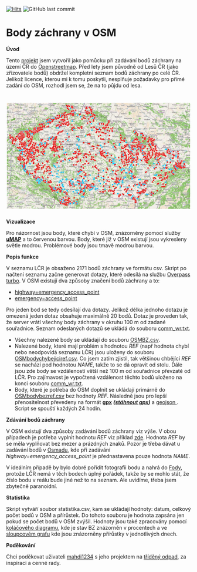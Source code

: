 [![Hits](https://hits.seeyoufarm.com/api/count/incr/badge.svg?url=https%3A%2F%2Fgithub.com%2FRichMar%2FBZ&count_bg=%2379C83D&title_bg=%23555555&icon=riseup.svg&icon_color=%23E7E7E7&title=zobrazen%C3%AD+%28dnes+%2F+celkem%29&edge_flat=false)](https://hits.seeyoufarm.com)
![GitHub last commit](https://img.shields.io/github/last-commit/RichMar/BZ?style=plastic)
# Body záchrany v OSM
**Úvod**

Tento [projekt](https://github.com/RichMar/BZ) jsem vytvořil jako pomůcku při zadávání bodů záchrany na území ČR do [Openstreetmap](https://www.openstreetmap.org/#map=8/49.368/15.087).
Před lety jsem původně od Lesů ČR (jako zřizovatele bodů) obdržel kompletní seznam bodů záchrany po celé ČR.
Jelikož licence, kterou mi k tomu poskytli, nesplňuje požadavky pro přímé zadání do OSM, rozhodl jsem se, že na to půjdu od lesa.

<h1 align="center">
  <a href="https://umap.openstreetmap.fr/cs-cz/map/body-zachrany_554926#8/49.491/15.158/"><img alt="Uptime Robot status" src="obr/uMappr.jpg" width="500px"></a>
</h1>

**Vizualizace**

Pro názornost jsou body, které chybí v OSM, znázorněny pomocí služby **[uMAP](https://umap.openstreetmap.fr/cs-cz/map/body-zachrany_554926#8/49.434/14.746)** a to červenou barvou. Body, které již v OSM existují jsou vykresleny světle modrou. Problémové body jsou tmavě modrou barvou.

**Popis funkce**

V seznamu LČR je obsaženo 2171 bodů záchrany ve formátu csv. Skript po načtení seznamu začne generovat dotazy, které odesílá na službu [Overpass turbo](https://overpass-turbo.eu). V OSM existují dva způsoby značení bodů záchrany a to:
- [highway=emergency_access_point](https://wiki.openstreetmap.org/wiki/Cs:Tag:highway%3Demergency_access_point)
- [emergency=access_point](https://wiki.openstreetmap.org/wiki/Cs:Tag:emergency%3Daccess_point)
 
Pro jeden bod se tedy odesílají dva dotazy. Jelikož délka jednoho dotazu je omezená jeden dotaz obsahuje maximálně 20 bodů. Dotaz je proveden tak, že server vrátí všechny body záchrany v okruhu 100 m od zadané souřadnice. Seznam odeslaných dotazů se ukládá do souboru [comm_wr.txt](comm_wr.txt).
- Všechny nalezené body se ukládají do souboru [OSMBZ.csv](OSMBZ.csv).
- Nalezené body, které mají problém s hodnotou *REF* (např hodnota chybí nebo neodpovídá seznamu LČR) jsou uloženy do souboru [OSMbodychybejiciref.csv](OSMbodychybejiciref.csv). Co jsem zatím zjistil, tak většinou chbějící *REF* se nachází pod hodnotou *NAME*, takže to se dá opravit od stolu. Dále jsou zde body se vzdáleností větší než 100 m od souřadnice převzaté od LČR. Pro zajímavost je vypočtená vzdálenost těchto bodů uloženo na konci souboru [comm_wr.txt](comm_wr.txt).
- Body, které je potřeba do OSM doplnit se ukládají primárně do [OSMbodybezref.csv](OSMbodybezref.csv) bez hodnoty *REF*. Následně jsou pro lepší přenositelnost převedeny na formát **[gpx](OSMbodybezref.gpx)** ***([stáhnout gpx](https://git-link.vercel.app/api/download?url=https%3A%2F%2Fgithub.com%2FRichMar%2FBZ%2Fblob%2F0368fa9a0a769373ffd126d98a59e0269fdc14f1%2FOSMbodybezref.gpx))*** a [geojson ](OSMbodybezref.geojson).
Script se spouští každých 24 hodin.

**Zdávání bodů záchrany**

V OSM existují dva způsoby zadávání bodů záchrany viz výše. V obou případech je potřeba vyplnit hodnotu *REF* viz příklad [zde](https://wiki.openstreetmap.org/wiki/Cs:Tag:highway%3Demergency_access_point). Hodnota *REF* by se měla vyplňovat bez mezer a prázdných znaků.
Pozor je třeba dávat u zadávání bodů v [Osmadu](https://osmand.cz), kde při zadávání *highway=emergency_access_point* je přednastavena pouze hodnota *NAME*.

V ideálním případě by bylo dobré pořídit fotografii bodu a nahrá do [Fody](https://openstreetmap.cz/fody), protože LČR nemá v těch bodech úplný pořádek, takže by se mohlo stát, že číslo bodu v reálu bude jiné než to na seznam. Ale uvidíme, třeba jsem zbytečně paranoidní.

**Statistika**

Skript vytváří soubor statistika.csv, kam se ukládají hodnoty: datum, celkový počet bodů v OSM a přírůstek. Do tohoto souboru je hodnota zapsána jen pokud se počet bodů v OSM zvýšil.  Hodnoty jsou také zpracovány pomocí [koláčového diagramu](https://github.com/RichMar/BZ/wiki), kde je stav BZ znázorněn v procentech a ve [sloupcovém grafu](https://github.com/RichMar/BZ/wiki/Prirustky-bodu-zachrany-do-OSM) kde jsou znázorněny přírůstky v jednotlivých dnech.

**Poděkování**

Chci poděkovat uživateli [mahdi1234](https://www.openstreetmap.org/user/mahdi1234) s jeho projektem na [tříděný odpad](https://umap.openstreetmap.fr/en/map/odpad_bez_urceni_cr_553696#8/49.398/15.955), za inspiraci a cenné rady.
